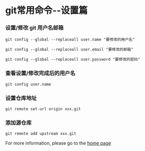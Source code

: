 # git常用命令--设置篇

### 设置/修改 git 用户名邮箱
```text
git config --global --replaceall user.name "要修改的用户名"

git config --global --replaceall user.email "要修改的邮箱"

git config --global --replaceall user.password "要修改的密码"
```

### 查看设置/修改完成后的用户名
```text
git config user.name 
```

### 设置仓库地址
```text
git remote set-url origin xxx.git
```

### 添加源仓库
```text
git remote add upstream xxx.git
```

For more information, please go to the [home page](https://github.com/lishijie233/10094)  
